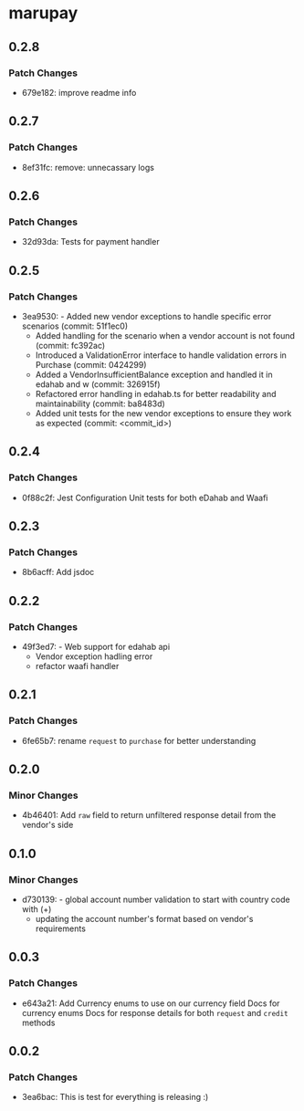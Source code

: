 # marupay

## 0.2.8

### Patch Changes

- 679e182: improve readme info

## 0.2.7

### Patch Changes

- 8ef31fc: remove: unnecassary logs

## 0.2.6

### Patch Changes

- 32d93da: Tests for payment handler

## 0.2.5

### Patch Changes

- 3ea9530: - Added new vendor exceptions to handle specific error scenarios (commit: 51f1ec0)
  - Added handling for the scenario when a vendor account is not found (commit: fc392ac)
  - Introduced a ValidationError interface to handle validation errors in Purchase (commit: 0424299)
  - Added a VendorInsufficientBalance exception and handled it in edahab and w (commit: 326915f)
  - Refactored error handling in edahab.ts for better readability and maintainability (commit: ba8483d)
  - Added unit tests for the new vendor exceptions to ensure they work as expected (commit: <commit_id>)

## 0.2.4

### Patch Changes

- 0f88c2f: Jest Configuration
  Unit tests for both eDahab and Waafi

## 0.2.3

### Patch Changes

- 8b6acff: Add jsdoc

## 0.2.2

### Patch Changes

- 49f3ed7: - Web support for edahab api
  - Vendor exception hadling error
  - refactor waafi handler

## 0.2.1

### Patch Changes

- 6fe65b7: rename `request` to `purchase` for better understanding

## 0.2.0

### Minor Changes

- 4b46401: Add `raw` field to return unfiltered response detail from the vendor's side

## 0.1.0

### Minor Changes

- d730139: - global account number validation to start with country code with (+)
  - updating the account number's format based on vendor's requirements

## 0.0.3

### Patch Changes

- e643a21: Add Currency enums to use on our currency field
  Docs for currency enums
  Docs for response details for both `request` and `credit` methods

## 0.0.2

### Patch Changes

- 3ea6bac: This is test for everything is releasing :)
